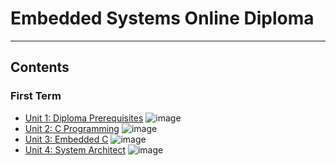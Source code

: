 
# Embedded Systems Online Diploma

---
## Contents

### First Term

- [Unit 1: Diploma Prerequisites](https://github.com/abdelrhmanatef87/Master_Embedded_Systems) ![image](https://progress-bar.dev/100/?title=No_Assignments&color=bababa)
- [Unit 2: C Programming](Unit_2_C_Programming) ![image](https://progress-bar.dev/100/)
- [Unit 3: Embedded C](Unit_3_Embedded_C) ![image](https://progress-bar.dev/100/)
- [Unit 4: System Architect](Unit_4_System_Architecture) ![image](https://progress-bar.dev/0/)

